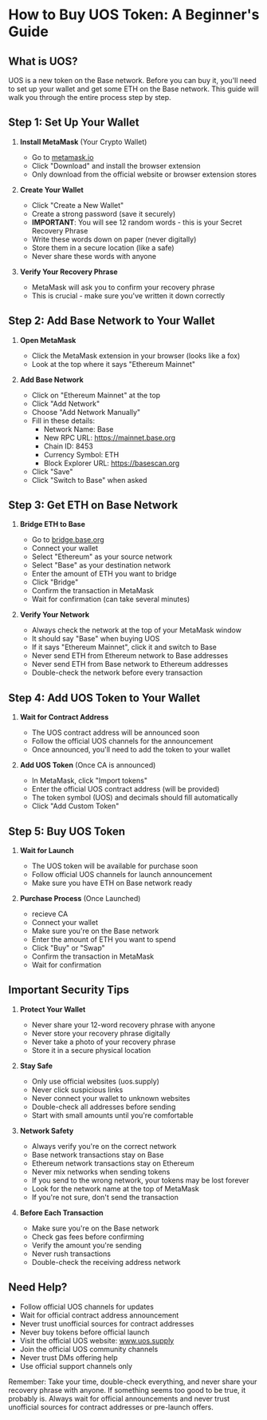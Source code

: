 # How to Buy UOS Token: A Beginner's Guide

## What is UOS?
UOS is a new token on the Base network. Before you can buy it, you'll need to set up your wallet and get some ETH on the Base network. This guide will walk you through the entire process step by step.

## Step 1: Set Up Your Wallet

1. **Install MetaMask** (Your Crypto Wallet)
   - Go to [metamask.io](https://metamask.io)
   - Click "Download" and install the browser extension
   - Only download from the official website or browser extension stores

2. **Create Your Wallet**
   - Click "Create a New Wallet"
   - Create a strong password (save it securely)
   - **IMPORTANT**: You will see 12 random words - this is your Secret Recovery Phrase
   - Write these words down on paper (never digitally)
   - Store them in a secure location (like a safe)
   - Never share these words with anyone

3. **Verify Your Recovery Phrase**
   - MetaMask will ask you to confirm your recovery phrase
   - This is crucial - make sure you've written it down correctly

## Step 2: Add Base Network to Your Wallet

1. **Open MetaMask**
   - Click the MetaMask extension in your browser (looks like a fox)
   - Look at the top where it says "Ethereum Mainnet"

2. **Add Base Network**
   - Click on "Ethereum Mainnet" at the top
   - Click "Add Network"
   - Choose "Add Network Manually"
   - Fill in these details:
     - Network Name: Base
     - New RPC URL: https://mainnet.base.org
     - Chain ID: 8453
     - Currency Symbol: ETH
     - Block Explorer URL: https://basescan.org
   - Click "Save"
   - Click "Switch to Base" when asked

## Step 3: Get ETH on Base Network

1. **Bridge ETH to Base**
   - Go to [bridge.base.org](https://bridge.base.org)
   - Connect your wallet
   - Select "Ethereum" as your source network
   - Select "Base" as your destination network
   - Enter the amount of ETH you want to bridge
   - Click "Bridge"
   - Confirm the transaction in MetaMask
   - Wait for confirmation (can take several minutes)

2. **Verify Your Network**
   - Always check the network at the top of your MetaMask window
   - It should say "Base" when buying UOS
   - If it says "Ethereum Mainnet", click it and switch to Base
   - Never send ETH from Ethereum network to Base addresses
   - Never send ETH from Base network to Ethereum addresses
   - Double-check the network before every transaction

## Step 4: Add UOS Token to Your Wallet

1. **Wait for Contract Address**
   - The UOS contract address will be announced soon
   - Follow the official UOS channels for the announcement
   - Once announced, you'll need to add the token to your wallet

2. **Add UOS Token** (Once CA is announced)
   - In MetaMask, click "Import tokens"
   - Enter the official UOS contract address (will be provided)
   - The token symbol (UOS) and decimals should fill automatically
   - Click "Add Custom Token"

## Step 5: Buy UOS Token

1. **Wait for Launch**
   - The UOS token will be available for purchase soon
   - Follow official UOS channels for launch announcement
   - Make sure you have ETH on Base network ready

2. **Purchase Process** (Once Launched)
   - recieve CA
   - Connect your wallet
   - Make sure you're on the Base network
   - Enter the amount of ETH you want to spend
   - Click "Buy" or "Swap"
   - Confirm the transaction in MetaMask
   - Wait for confirmation

## Important Security Tips

1. **Protect Your Wallet**
   - Never share your 12-word recovery phrase with anyone
   - Never store your recovery phrase digitally
   - Never take a photo of your recovery phrase
   - Store it in a secure physical location

2. **Stay Safe**
   - Only use official websites (uos.supply)
   - Never click suspicious links
   - Never connect your wallet to unknown websites
   - Double-check all addresses before sending
   - Start with small amounts until you're comfortable

3. **Network Safety**
   - Always verify you're on the correct network
   - Base network transactions stay on Base
   - Ethereum network transactions stay on Ethereum
   - Never mix networks when sending tokens
   - If you send to the wrong network, your tokens may be lost forever
   - Look for the network name at the top of MetaMask
   - If you're not sure, don't send the transaction

4. **Before Each Transaction**
   - Make sure you're on the Base network
   - Check gas fees before confirming
   - Verify the amount you're sending
   - Never rush transactions
   - Double-check the receiving address network

## Need Help?
- Follow official UOS channels for updates
- Wait for official contract address announcement
- Never trust unofficial sources for contract addresses
- Never buy tokens before official launch
- Visit the official UOS website: www.uos.supply
- Join the official UOS community channels
- Never trust DMs offering help
- Use official support channels only

Remember: Take your time, double-check everything, and never share your recovery phrase with anyone. If something seems too good to be true, it probably is. Always wait for official announcements and never trust unofficial sources for contract addresses or pre-launch offers. 